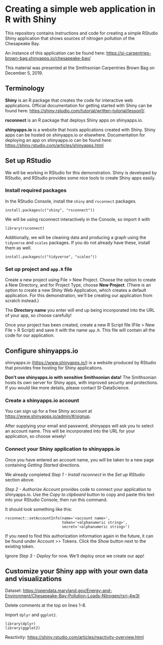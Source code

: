 Creating a simple web application in R with Shiny
=====================================================

This repository contains instructions and code for creating a simple RStudio Shiny application that shows sources of nitrogen pollution of the Chesapeake Bay.

An instance of this application can be found here: https://si-carpentries-brown-bag.shinyapps.io/chesapeake-bay/

This material was presented at the Smithsonian Carpentries Brown Bag on December 5, 2019.

Terminology
---------------

**Shiny** is an R package that creates the code for interactive web applications. Official documentation for getting started with Shiny can be found here: https://shiny.rstudio.com/tutorial/written-tutorial/lesson1/. 

**rsconnect** is an R package that deploys Shiny apps on shinyapps.io.

**shinyapps.io** is a website that hosts applications created with Shiny. Shiny apps can be hosted on shinyapps.io or elsewhere. Documentation for deploying an app on shinyapps.io can be found here: https://shiny.rstudio.com/articles/shinyapps.html

Set up RStudio
------------------

We will be working in RStudio for this demonstration. Shiny is developed by RStudio, and RStudio provides some nice tools to create Shiny apps easily.

### Install required packages

In the RStudio Console, install the `shiny` and `rsconnect` packages.

~~~
install.packages(c("shiny", "rsconnect"))
~~~

We will be using rsconnect interactively in the Console, so import it with 

~~~
library(rsconnect)
~~~

Additionally, we will be cleaning data and producing a graph using the `tidyverse` and `scales` packages. If you do not already have these, install them as well.

~~~
install.packages(c("tidyverse", "scales"))
~~~

### Set up project and `app.R` file

Create a new project using File > New Project. Choose the option to create a New Directory, and for Project Type, choose **New Project**. (There is an option to create a new Shiny Web Application, which creates a default application. For this demonstration, we'll be creating our application from scratch instead.)

The **Directory name** you enter will end up being incorporated into the URL of your app, so choose carefully!

Once your project has been created, create a new R Script file (File > New File > R Script) and save it with the name `app.R`. This file will contain all the code for our application.

Configure shinyapps.io
----------------------------

shinyapps.io (https://www.shinyapps.io/) is a website produced by RStudio that provides free hosting for Shiny applications.

**Don't use shinyapps.io with sensitive Smithsonian data!** The Smithsonian hosts its own server for Shiny apps, with improved security and protections. If you would like more details, please contact SI-DataScience.

### Create a shinyapps.io account

You can sign up for a free Shiny account at https://www.shinyapps.io/admin/#/signup. 

After supplying your email and password, shinyapps will ask you to select an account name. This will be incorporated into the URL for your application, so choose wisely!

### Connect your Shiny application to shinyapps.io

Once you have entered an account name, you will be taken to a new page containing *Getting Started* directions. 

We already completed *Step 1 - Install rsconnect* in the *Set up RStudio* section above.

*Step 2 - Authorize Account* provides code to connect your application to shinyapps.io. Use the *Copy to clipboard* button to copy and paste this text into your RStudio Console, then run this command.

It should look something like this:

~~~
rsconnect::setAccountInfo(name='<account name>',
                          token='<alphanumeric string>',
                          secret='<alphanumeric string>')
~~~

If you need to find this authorization information again in the future, it can be found under Account >> Tokens. Click the *Show* button next to the existing token.

Ignore *Step 3 - Deploy* for now. We'll deploy once we create our app!

Customize your Shiny app with your own data and visualizations
------------------------------------------------------------------

Dataset: https://opendata.maryland.gov/Energy-and-Environment/Chesapeake-Bay-Pollution-Loads-Nitrogen/rsrj-4w3t

Delete comments at the top on lines 1-8.

Import `dplyr` and `ggplot2`.

~~~
library(dplyr)
library(ggplot2)
~~~

Reactivity: https://shiny.rstudio.com/articles/reactivity-overview.html




